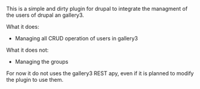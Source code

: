 This is a simple and dirty plugin for drupal to integrate the managment of the users of drupal an gallery3.

What it does:
- Managing all CRUD operation of users in gallery3

What it does not:
- Managing the groups

For now it do not uses the gallery3 REST apy, even if it is planned to modify the plugin to use them.

